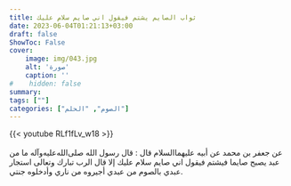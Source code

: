 ```yaml
---
title: ثواب الصايم يشتم فيقول اني صايم سلام عليك
date: 2023-06-04T01:21:13+03:00
draft: false
ShowToc: False
cover:
    image: img/043.jpg
    alt: 'صورة'
    caption: ''
#    hidden: false
summary: 
tags: [""]
categories: ["الصوم", "الحلم"]
---
```

{{< youtube RLf1fLv_w18 >}}  
 <br>
عن جعفر بن محمد عن أبيه عليهما‌السلام قال : قال رسول الله صلى‌الله‌عليه‌وآله ما من عبد يصبح صايما فيشتم فيقول اني صايم سلام
عليك إلا قال الرب تبارك وتعالى استجار عبدي بالصوم من عبدي أجيروه 
من ناري وأدخلوه جنتي.

